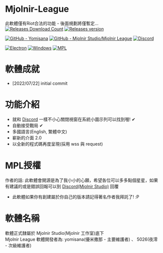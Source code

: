 # Mjolnir-League
此軟體僅有Riot合法的功能 - 後面規劃將僅暫定...  
[![Releases Download Count](https://img.shields.io/github/downloads/Mjolnir-Studio/Mjolnir-League/total.png?&style=for-the-badge&color=Green&label=Downloads)](https://github.com/Mjolnir-Studio/Mjolnir-League/releases/latest)
[![Releases version](https://img.shields.io/github/v/release/Mjolnir-Studio/Mjolnir-League.png?&style=for-the-badge&color=Green&label=releases)](https://github.com/Mjolnir-Studio/Mjolnir-League/releases/latest)

[![GitHub - Yomisana](https://img.shields.io/static/v1?style=for-the-badge&message=GitHub&color=181717&logo=GitHub&logoColor=FFFFFF&label=yomisana)](https://github.com/Yomisana/)
[![GitHub - Mjolnir Studio/Mjolnir League](https://img.shields.io/static/v1?style=for-the-badge&message=GitHub&color=181717&logo=GitHub&logoColor=FFFFFF&label=Mjolnir+Studio/Mjolnir+League)](https://github.com/Yomisana/Mjolnir-League)
[![Discord](https://img.shields.io/static/v1?style=for-the-badge&message=Discord&color=5865F2&logo=Discord&logoColor=FFFFFF&label=Mjolnir+Studio)](https://discord.gg/RmB9vXukbq)

[![Electron](https://img.shields.io/static/v1?style=for-the-badge&message=Electron&color=47848F&logo=Electron&logoColor=FFFFFF&label=)](https://www.electronjs.org/)
[![Windows](https://img.shields.io/static/v1?style=for-the-badge&message=Windows&color=0078D6&logo=Windows&logoColor=FFFFFF&label=7+8+8.1+10+11+(x64))](https://www.microsoft.com/zh-tw/)
[![MPL](https://img.shields.io/static/v1?style=for-the-badge&message=MPL+2.0&color=Green&label=LICENSE)]()
# 軟體成就
- [2022/07/22] initial commit

# 功能介紹
- 就和 [Discord](https://discord.com) 一樣不小心關閉視窗在系統小圖示列可以找到喔! ✔
- 自動接受戰局 ✔
- 多國語言(English, 繁體中文)
- 嶄新的介面 2.0
- 以全新的程式碼再度呈現(採用 wss 與 request)

# MPL授權
作者的話: 此軟體會開源是為了我小小的心願，希望各位可以多多點個星星，如果有建議的或是錯誤回報可以到 [Discord(Mjolnir Studio)](http://mjolnirdc.yomisana.xyz) 回覆
- 此軟體如果你有創建屬於你自己的版本請記得著名作者我拜託了! :P

# 軟體名稱
軟體正式隸屬於 Mjolnir Studio(Mjolnir 工作室)底下  
Mjolnir League 軟體開發者為: yomisana(優米撒那 - 主要維護者) 、 5026(夜澪 - 次級維護者)